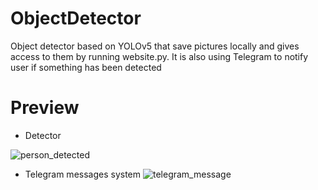 # ObjectDetector
Object detector based on YOLOv5 that save pictures locally and gives access to them by running website.py. It is also using Telegram to notify user if something has been detected

# Preview
- Detector

![person_detected](https://github.com/Kamelleon/ObjectDetector/blob/main/preview_screens/detect%20(1).jpg)

- Telegram messages system
![telegram_message](https://github.com/Kamelleon/ObjectDetector/blob/main/preview_screens/detect%20(1).png)
